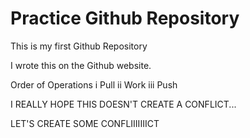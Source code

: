 # Practice Github Repository
 This is my first Github Repository

I wrote this on the Github website.

Order of Operations
i Pull
ii Work
iii Push


I REALLY HOPE THIS DOESN'T CREATE A CONFLICT...

LET'S CREATE SOME CONFLIIIIIIICT
